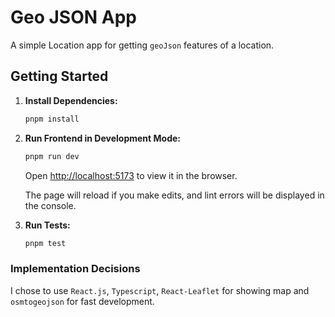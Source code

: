 # Geo JSON App

A simple Location app for getting `geoJson` features of a location.

## Getting Started

1. **Install Dependencies:**
   ```bash
   pnpm install
   ```

2. **Run Frontend in Development Mode:**
   ```bash
   pnpm run dev
   ```
   Open [http://localhost:5173](http://localhost:5173) to view it in the browser.

   The page will reload if you make edits, and lint errors will be displayed in the console.


3. **Run Tests:**
   ```bash
   pnpm test
   ```

### Implementation Decisions

I chose to use `React.js`, `Typescript`, `React-Leaflet` for showing map and `osmtogeojson` for fast development.